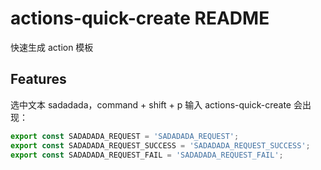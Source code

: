 # actions-quick-create README
快速生成 action 模板

## Features

选中文本 sadadada，command + shift + p 输入 actions-quick-create 会出现：

```javascript
export const SADADADA_REQUEST = 'SADADADA_REQUEST';
export const SADADADA_REQUEST_SUCCESS = 'SADADADA_REQUEST_SUCCESS';
export const SADADADA_REQUEST_FAIL = 'SADADADA_REQUEST_FAIL';
```